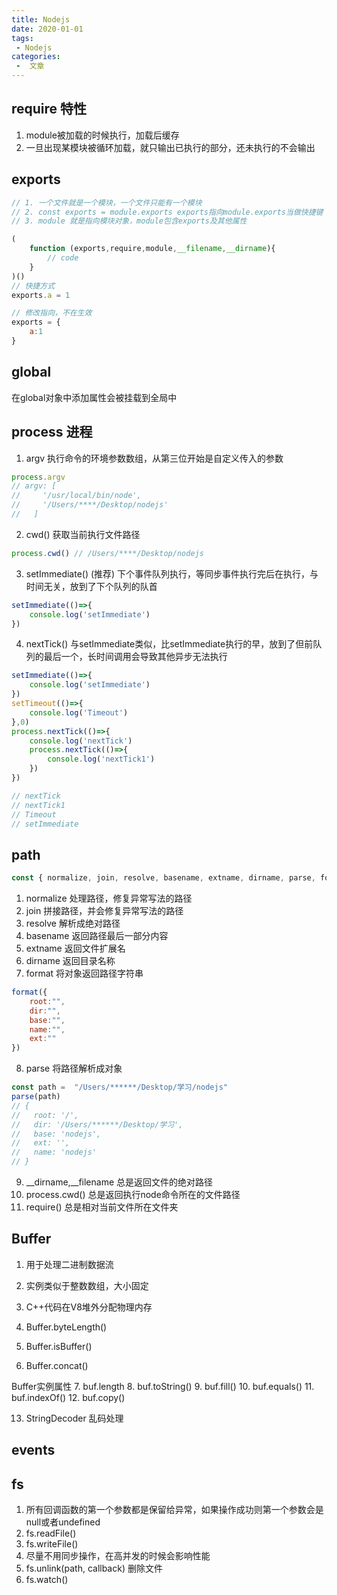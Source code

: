 ```yaml
---
title: Nodejs
date: 2020-01-01
tags:
 - Nodejs
categories:
 -  文章
---
```


## require 特性
1. module被加载的时候执行，加载后缓存
2. 一旦出现某模块被循环加载，就只输出已执行的部分，还未执行的不会输出

## exports

```js
// 1. 一个文件就是一个模块，一个文件只能有一个模块
// 2. const exports = module.exports exports指向module.exports当做快捷键
// 3. module 就是指向模块对象，module包含exports及其他属性

(
    function (exports,require,module,__filename,__dirname){
        // code
    }
)()
// 快捷方式
exports.a = 1

// 修改指向，不在生效
exports = {
    a:1
}
```
## global
在global对象中添加属性会被挂载到全局中

## process 进程
1. argv 
执行命令的环境参数数组，从第三位开始是自定义传入的参数
```js
process.argv
// argv: [
//     '/usr/local/bin/node',
//     '/Users/****/Desktop/nodejs'
//   ]
```
2. cwd()
获取当前执行文件路径
```js
process.cwd() // /Users/****/Desktop/nodejs

```
3. setImmediate() (推荐) 
下个事件队列执行，等同步事件执行完后在执行，与时间无关，放到了下个队列的队首
```js
setImmediate(()=>{
    console.log('setImmediate')
})
```
4. nextTick() 
与setImmediate类似，比setImmediate执行的早，放到了但前队列的最后一个，长时间调用会导致其他异步无法执行
```js
setImmediate(()=>{
    console.log('setImmediate')
})
setTimeout(()=>{
    console.log('Timeout')
},0)
process.nextTick(()=>{
    console.log('nextTick')
    process.nextTick(()=>{
        console.log('nextTick1')
    })
})

// nextTick
// nextTick1
// Timeout
// setImmediate

```
## path
```js
const { normalize, join, resolve, basename, extname, dirname, parse, format } = require('path')
```
1. normalize 处理路径，修复异常写法的路径
2. join 拼接路径，并会修复异常写法的路径
3. resolve 解析成绝对路径
4. basename 返回路径最后一部分内容
5. extname 返回文件扩展名
6. dirname 返回目录名称
7. format 将对象返回路径字符串
```js
format({
    root:"",
    dir:"",
    base:"",
    name:"",
    ext:""
})
```
8. parse 将路径解析成对象
```js
const path =  "/Users/******/Desktop/学习/nodejs"
parse(path)
// {
//   root: '/',
//   dir: '/Users/******/Desktop/学习',
//   base: 'nodejs',
//   ext: '',
//   name: 'nodejs'
// }
```

9. __dirname,__filename 总是返回文件的绝对路径
10. process.cwd() 总是返回执行node命令所在的文件路径
11. require() 总是相对当前文件所在文件夹

## Buffer
1. 用于处理二进制数据流
2. 实例类似于整数数组，大小固定
3. C++代码在V8堆外分配物理内存

4. Buffer.byteLength()
5. Buffer.isBuffer()
6. Buffer.concat()

Buffer实例属性
7. buf.length
8. buf.toString()
9. buf.fill()
10. buf.equals()
11. buf.indexOf()
12. buf.copy()

13. StringDecoder 乱码处理

## events

## fs
1. 所有回调函数的第一个参数都是保留给异常，如果操作成功则第一个参数会是null或者undefined
2. fs.readFile()
3. fs.writeFile()
4. 尽量不用同步操作，在高并发的时候会影响性能
5. fs.unlink(path, callback) 删除文件
6. fs.watch()